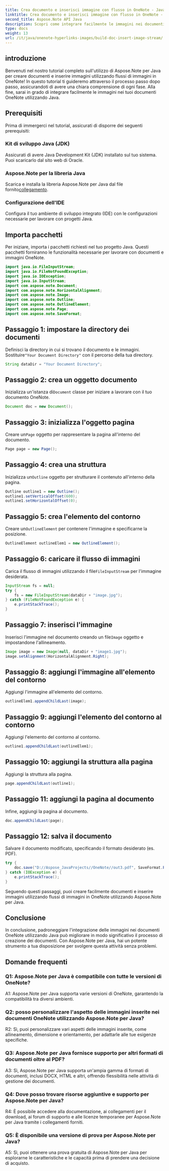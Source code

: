 ```yaml
---
title: Crea documento e inserisci immagine con flusso in OneNote - Java
linktitle: Crea documento e inserisci immagine con flusso in OneNote - Java
second_title: Aspose.Note API Java
description: Scopri come integrare facilmente le immagini nei documenti OneNote utilizzando Aspose.Note per Java. Tutorial passo passo per gli sviluppatori Java.
type: docs
weight: 13
url: /it/java/onenote-hyperlinks-images/build-doc-insert-image-stream/
---
```

## introduzione

Benvenuti nel nostro tutorial completo sull'utilizzo di Aspose.Note per Java per creare documenti e inserire immagini utilizzando flussi di immagini in OneNote! In questo tutorial ti guideremo attraverso il processo passo dopo passo, assicurandoti di avere una chiara comprensione di ogni fase. Alla fine, sarai in grado di integrare facilmente le immagini nei tuoi documenti OneNote utilizzando Java.

## Prerequisiti

Prima di immergerci nel tutorial, assicurati di disporre dei seguenti prerequisiti:

### Kit di sviluppo Java (JDK)

Assicurati di avere Java Development Kit (JDK) installato sul tuo sistema. Puoi scaricarlo dal sito web di Oracle.

### Aspose.Note per la libreria Java

 Scarica e installa la libreria Aspose.Note per Java dal file fornito[collegamento](https://releases.aspose.com/note/java/).

### Configurazione dell'IDE

Configura il tuo ambiente di sviluppo integrato (IDE) con le configurazioni necessarie per lavorare con progetti Java.

## Importa pacchetti

Per iniziare, importa i pacchetti richiesti nel tuo progetto Java. Questi pacchetti forniranno le funzionalità necessarie per lavorare con documenti e immagini OneNote.

```java
import java.io.FileInputStream;
import java.io.FileNotFoundException;
import java.io.IOException;
import java.io.InputStream;
import com.aspose.note.Document;
import com.aspose.note.HorizontalAlignment;
import com.aspose.note.Image;
import com.aspose.note.Outline;
import com.aspose.note.OutlineElement;
import com.aspose.note.Page;
import com.aspose.note.SaveFormat;
```

## Passaggio 1: impostare la directory dei documenti

 Definisci la directory in cui si trovano il documento e le immagini. Sostituire`"Your Document Directory"` con il percorso della tua directory.

```java
String dataDir = "Your Document Directory";
```

## Passaggio 2: crea un oggetto documento

 Inizializza un'istanza di`Document` classe per iniziare a lavorare con il tuo documento OneNote.

```java
Document doc = new Document();
```

## Passaggio 3: inizializza l'oggetto pagina

 Creare un`Page` oggetto per rappresentare la pagina all'interno del documento.

```java
Page page = new Page();
```

## Passaggio 4: crea una struttura

 Inizializza un`Outline` oggetto per strutturare il contenuto all'interno della pagina.

```java
Outline outline1 = new Outline();
outline1.setVerticalOffset(600);
outline1.setHorizontalOffset(0);
```

## Passaggio 5: crea l'elemento del contorno

 Creare un`OutlineElement` per contenere l'immagine e specificarne la posizione.

```java
OutlineElement outlineElem1 = new OutlineElement();
```

## Passaggio 6: caricare il flusso di immagini

 Carica il flusso di immagini utilizzando il file`FileInputStream` per l'immagine desiderata.

```java
InputStream fs = null;
try {
    fs = new FileInputStream(dataDir + "image.jpg");
} catch (FileNotFoundException e) {
    e.printStackTrace();
}
```

## Passaggio 7: inserisci l'immagine

 Inserisci l'immagine nel documento creando un file`Image` oggetto e impostandone l'allineamento.

```java
Image image = new Image(null, dataDir + "image1.jpg");
image.setAlignment(HorizontalAlignment.Right);
```

## Passaggio 8: aggiungi l'immagine all'elemento del contorno

Aggiungi l'immagine all'elemento del contorno.

```java
outlineElem1.appendChildLast(image);
```

## Passaggio 9: aggiungi l'elemento del contorno al contorno

Aggiungi l'elemento del contorno al contorno.

```java
outline1.appendChildLast(outlineElem1);
```

## Passaggio 10: aggiungi la struttura alla pagina

Aggiungi la struttura alla pagina.

```java
page.appendChildLast(outline1);
```

## Passaggio 11: aggiungi la pagina al documento

Infine, aggiungi la pagina al documento.

```java
doc.appendChildLast(page);
```

## Passaggio 12: salva il documento

Salvare il documento modificato, specificando il formato desiderato (es. PDF).

```java
try {
    doc.save("D://Aspose_JavaProjects//OneNote//out3.pdf", SaveFormat.Pdf);
} catch (IOException e) {
    e.printStackTrace();
}
```

Seguendo questi passaggi, puoi creare facilmente documenti e inserire immagini utilizzando flussi di immagini in OneNote utilizzando Aspose.Note per Java.

## Conclusione

In conclusione, padroneggiare l'integrazione delle immagini nei documenti OneNote utilizzando Java può migliorare in modo significativo il processo di creazione dei documenti. Con Aspose.Note per Java, hai un potente strumento a tua disposizione per svolgere questa attività senza problemi.

## Domande frequenti

### Q1: Aspose.Note per Java è compatibile con tutte le versioni di OneNote?

A1: Aspose.Note per Java supporta varie versioni di OneNote, garantendo la compatibilità tra diversi ambienti.

### Q2: posso personalizzare l'aspetto delle immagini inserite nei documenti OneNote utilizzando Aspose.Note per Java?

R2: Sì, puoi personalizzare vari aspetti delle immagini inserite, come allineamento, dimensione e orientamento, per adattarle alle tue esigenze specifiche.

### Q3: Aspose.Note per Java fornisce supporto per altri formati di documenti oltre al PDF?

A3: Sì, Aspose.Note per Java supporta un'ampia gamma di formati di documenti, inclusi DOCX, HTML e altri, offrendo flessibilità nelle attività di gestione dei documenti.

### Q4: Dove posso trovare risorse aggiuntive e supporto per Aspose.Note per Java?

R4: È possibile accedere alla documentazione, ai collegamenti per il download, ai forum di supporto e alle licenze temporanee per Aspose.Note per Java tramite i collegamenti forniti.

### Q5: È disponibile una versione di prova per Aspose.Note per Java?

A5: Sì, puoi ottenere una prova gratuita di Aspose.Note per Java per esplorarne le caratteristiche e le capacità prima di prendere una decisione di acquisto.
